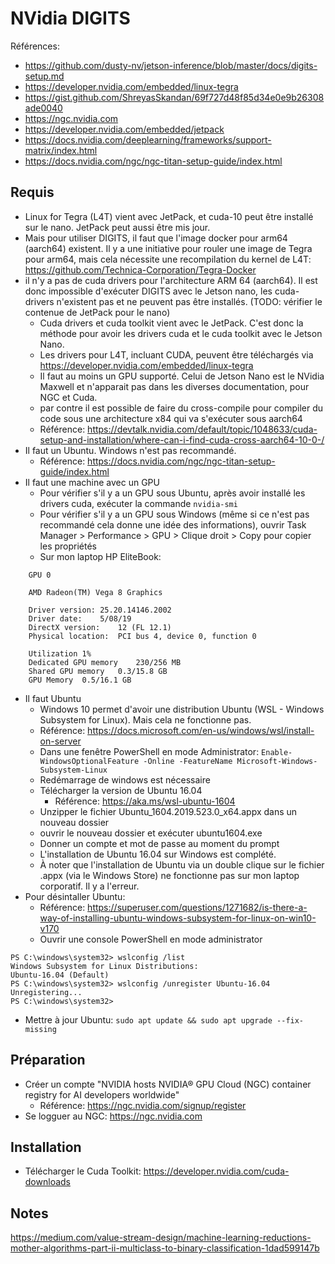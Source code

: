 # NVidia DIGITS
Références: 
  * <https://github.com/dusty-nv/jetson-inference/blob/master/docs/digits-setup.md>
  * <https://developer.nvidia.com/embedded/linux-tegra>
  * <https://gist.github.com/ShreyasSkandan/69f727d48f85d34e0e9b26308ade0040>
  * <https://ngc.nvidia.com>
  * <https://developer.nvidia.com/embedded/jetpack>
  * <https://docs.nvidia.com/deeplearning/frameworks/support-matrix/index.html>
  * <https://docs.nvidia.com/ngc/ngc-titan-setup-guide/index.html>

## Requis
* Linux for Tegra (L4T) vient avec JetPack, et cuda-10 peut être installé sur le nano. JetPack peut aussi être mis  jour.
* Mais pour utiliser DIGITS, il faut que l'image docker pour arm64 (aarch64) existent. Il y a une initiative pour rouler une image de Tegra pour arm64, mais cela nécessite une recompilation du kernel de L4T: <https://github.com/Technica-Corporation/Tegra-Docker>
* il n'y a pas de cuda drivers pour l'architecture ARM 64 (aarch64). Il est donc impossible d'exécuter DIGITS avec le Jetson nano, les cuda-drivers n'existent pas et ne peuvent pas être installés. (TODO: vérifier le contenue de JetPack pour le nano) 
  * Cuda drivers et cuda toolkit vient avec le JetPack. C'est donc la méthode pour avoir les drivers cuda et le cuda toolkit avec le Jetson Nano. 
  * Les drivers pour L4T, incluant CUDA, peuvent être téléchargés via <https://developer.nvidia.com/embedded/linux-tegra>
  * Il faut au moins un GPU supporté. Celui de Jetson Nano est le NVidia Maxwell et n'apparait pas dans les diverses documentation, pour NGC et Cuda. 
  * par contre il est possible de faire du cross-compile pour compiler du code sous une architecture x84 qui va s'exécuter sous aarch64
  * Référence: <https://devtalk.nvidia.com/default/topic/1048633/cuda-setup-and-installation/where-can-i-find-cuda-cross-aarch64-10-0-/>
* Il faut un Ubuntu. Windows n'est pas recommandé.
  * Référence: <https://docs.nvidia.com/ngc/ngc-titan-setup-guide/index.html> 
* Il faut une machine avec un GPU
  * Pour vérifier s'il y a un GPU sous Ubuntu, après avoir installé les drivers cuda, exécuter la commande `nvidia-smi`
  * Pour vérifier s'il y a un GPU sous Windows (même si ce n'est pas recommandé cela donne une idée des informations), ouvrir Task Manager > Performance > GPU > Clique droit > Copy pour copier les propriétés
  * Sur mon laptop HP EliteBook: 
```
	GPU 0

	AMD Radeon(TM) Vega 8 Graphics

	Driver version:	25.20.14146.2002
	Driver date:	5/08/19
	DirectX version:	12 (FL 12.1)
	Physical location:	PCI bus 4, device 0, function 0

	Utilization	1%
	Dedicated GPU memory	230/256 MB
	Shared GPU memory	0.3/15.8 GB
	GPU Memory	0.5/16.1 GB
```

* Il faut Ubuntu
  * Windows 10 permet d'avoir une distribution Ubuntu (WSL - Windows Subsystem for Linux). Mais cela ne fonctionne pas. 
  * Référence: <https://docs.microsoft.com/en-us/windows/wsl/install-on-server>
  * Dans une fenêtre PowerShell en mode Administrator: 
  `Enable-WindowsOptionalFeature -Online -FeatureName Microsoft-Windows-Subsystem-Linux`
  * Redémarrage de windows est nécessaire
  * Télécharger la version de Ubuntu 16.04
    * Référence: <https://aka.ms/wsl-ubuntu-1604>
  * Unzipper le fichier Ubuntu_1604.2019.523.0_x64.appx dans un nouveau dossier
  * ouvrir le nouveau dossier et exécuter ubuntu1604.exe
  * Donner un compte et mot de passe au moment du prompt
  * L'installation de Ubuntu 16.04 sur Windows est complété. 
  * À noter que l'installation de Ubuntu via un double clique sur le fichier .appx (via le Windows Store) ne fonctionne pas sur mon laptop corporatif. Il y a l'erreur.
* Pour désintaller Ubuntu: 
  * Référence: <https://superuser.com/questions/1271682/is-there-a-way-of-installing-ubuntu-windows-subsystem-for-linux-on-win10-v170>
  * Ouvrir une console PowerShell en mode administrator
```
PS C:\windows\system32> wslconfig /list
Windows Subsystem for Linux Distributions:
Ubuntu-16.04 (Default)
PS C:\windows\system32> wslconfig /unregister Ubuntu-16.04
Unregistering...
PS C:\windows\system32>
```
* Mettre à jour Ubuntu: `sudo apt update && sudo apt upgrade --fix-missing`

  
## Préparation
* Créer un compte "NVIDIA hosts NVIDIA® GPU Cloud (NGC) container registry for AI developers worldwide"
  * Référence: <https://ngc.nvidia.com/signup/register>
* Se logguer au NGC: <https://ngc.nvidia.com>

## Installation
 * Télécharger le Cuda Toolkit: <https://developer.nvidia.com/cuda-downloads>

## Notes
https://medium.com/value-stream-design/machine-learning-reductions-mother-algorithms-part-ii-multiclass-to-binary-classification-1dad599147b
